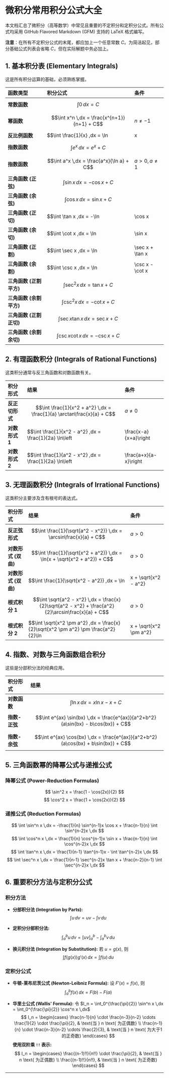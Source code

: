 # 微积分常用积分公式大全

本文档汇总了微积分（高等数学）中常见且重要的不定积分和定积分公式。所有公式均采用 GitHub Flavored Markdown (GFM) 支持的 LaTeX 格式编写。

**注意**：在所有不定积分公式的末尾，都应加上一个任意常数 $C$。为简洁起见，部分基础公式列表会省略 $C$，但在实际解题中务必加上。

## 1. 基本积分表 (Elementary Integrals)

这是所有积分运算的基础，必须熟练掌握。

| 函数类型 | 积分公式 | 条件 |
| :--- | :--- | :--- |
| **常数函数** | $$\int 0 \,dx = C$$ | |
| **幂函数** | $$\int x^n \,dx = \frac{x^{n+1}}{n+1} + C$$ | $n \neq -1$ |
| **反比例函数** | $$\int \frac{1}{x} \,dx = \ln|x| + C$$ | |
| **指数函数** | $$\int e^x \,dx = e^x + C$$ | |
| **指数函数** | $$\int a^x \,dx = \frac{a^x}{\ln a} + C$$ | $a > 0, a \neq 1$ |
| **三角函数 (正弦)** | $$\int \sin x \,dx = -\cos x + C$$ | |
| **三角函数 (余弦)** | $$\int \cos x \,dx = \sin x + C$$ | |
| **三角函数 (正切)** | $$\int \tan x \,dx = -\ln|\cos x| + C$$ | |
| **三角函数 (余切)** | $$\int \cot x \,dx = \ln|\sin x| + C$$ | |
| **三角函数 (正割)** | $$\int \sec x \,dx = \ln|\sec x + \tan x| + C$$ | |
| **三角函数 (余割)** | $$\int \csc x \,dx = \ln|\csc x - \cot x| + C$$ | |
| **三角函数 (正割平方)** | $$\int \sec^2 x \,dx = \tan x + C$$ | |
| **三角函数 (余割平方)** | $$\int \csc^2 x \,dx = -\cot x + C$$ | |
| **三角函数 (正割正切)** | $$\int \sec x \tan x \,dx = \sec x + C$$ | |
| **三角函数 (余割余切)** | $$\int \csc x \cot x \,dx = -\csc x + C$$ | |

## 2. 有理函数积分 (Integrals of Rational Functions)

这类积分通常与反三角函数和对数函数有关。

| 积分形式 | 结果 | 条件 |
| :--- | :--- | :--- |
| **反正切形式** | $$\int \frac{1}{x^2 + a^2} \,dx = \frac{1}{a} \arctan\frac{x}{a} + C$$ | $a \neq 0$ |
| **对数形式 1** | $$\int \frac{1}{x^2 - a^2} \,dx = \frac{1}{2a} \ln\left|\frac{x-a}{x+a}\right| + C$$ | $a \neq 0$ |
| **对数形式 2** | $$\int \frac{1}{a^2 - x^2} \,dx = \frac{1}{2a} \ln\left|\frac{a+x}{a-x}\right| + C$$ | $a \neq 0$ |

## 3. 无理函数积分 (Integrals of Irrational Functions)

这类积分主要涉及含有根号的表达式。

| 积分形式 | 结果 | 条件 |
| :--- | :--- | :--- |
| **反正弦形式** | $$\int \frac{1}{\sqrt{a^2 - x^2}} \,dx = \arcsin\frac{x}{a} + C$$ | $a > 0$ |
| **对数形式 (双曲)** | $$\int \frac{1}{\sqrt{x^2 + a^2}} \,dx = \ln(x + \sqrt{x^2 + a^2}) + C$$ | $a > 0$ |
| **对数形式 (双曲)** | $$\int \frac{1}{\sqrt{x^2 - a^2}} \,dx = \ln|x + \sqrt{x^2 - a^2}| + C$$ | $a > 0$ |
| **根式积分 1** | $$\int \sqrt{a^2 - x^2} \,dx = \frac{x}{2}\sqrt{a^2 - x^2} + \frac{a^2}{2}\arcsin\frac{x}{a} + C$$ | $a > 0$ |
| **根式积分 2** | $$\int \sqrt{x^2 \pm a^2} \,dx = \frac{x}{2}\sqrt{x^2 \pm a^2} \pm \frac{a^2}{2}\ln|x + \sqrt{x^2 \pm a^2}| + C$$ | |

## 4. 指数、对数与三角函数组合积分

这些是分部积分法的经典应用。

| 积分形式 | 结果 |
| :--- | :--- |
| **对数函数** | $$\int \ln x \,dx = x \ln x - x + C$$ |
| **指数-正弦** | $$\int e^{ax} \sin(bx) \,dx = \frac{e^{ax}}{a^2+b^2}(a\sin(bx) - b\cos(bx)) + C$$ |
| **指数-余弦** | $$\int e^{ax} \cos(bx) \,dx = \frac{e^{ax}}{a^2+b^2}(a\cos(bx) + b\sin(bx)) + C$$ |

## 5. 三角函数幂的降幂公式与递推公式

### 降幂公式 (Power-Reduction Formulas)

$$
\sin^2 x = \frac{1 - \cos(2x)}{2}
$$
$$
\cos^2 x = \frac{1 + \cos(2x)}{2}
$$

### 递推公式 (Reduction Formulas)

$$
\int \sin^n x \,dx = -\frac{1}{n} \sin^{n-1}x \cos x + \frac{n-1}{n} \int \sin^{n-2}x \,dx
$$
$$
\int \cos^n x \,dx = \frac{1}{n} \cos^{n-1}x \sin x + \frac{n-1}{n} \int \cos^{n-2}x \,dx
$$
$$
\int \tan^n x \,dx = \frac{1}{n-1} \tan^{n-1}x - \int \tan^{n-2}x \,dx
$$
$$
\int \sec^n x \,dx = \frac{1}{n-1} \sec^{n-2}x \tan x + \frac{n-2}{n-1} \int \sec^{n-2}x \,dx
$$

## 6. 重要积分方法与定积分公式

### 积分方法

- **分部积分法 (Integration by Parts):**
  $$
  \int u \,dv = uv - \int v \,du
  $$

- **定积分分部积分法:**
  $$
  \int_a^b u \,dv = [uv]_a^b - \int_a^b v \,du
  $$

- **换元积分法 (Integration by Substitution):**
  若 $u = g(x)$, 则
  $$
  \int f(g(x))g'(x) \,dx = \int f(u) \,du
  $$

### 定积分公式

- **牛顿-莱布尼茨公式 (Newton-Leibniz Formula):**
  设 $F'(x) = f(x)$, 则
  $$
  \int_a^b f(x) \,dx = F(b) - F(a)
  $$

- **华里士公式 (Wallis' Formula):**
  令 $I_n = \int_0^{\frac{\pi}{2}} \sin^n x \,dx = \int_0^{\frac{\pi}{2}} \cos^n x \,dx$
  $$
  I_n =
  \begin{cases}
  \frac{n-1}{n} \cdot \frac{n-3}{n-2} \cdots \frac{1}{2} \cdot \frac{\pi}{2}, & \text{当 } n \text{ 为正偶数} \\
  \frac{n-1}{n} \cdot \frac{n-3}{n-2} \cdots \frac{2}{3}, & \text{当 } n \text{ 为大于1的正奇数}
  \end{cases}
  $$
  **使用双阶乘 `!!` 表示:**
  $$
  I_n =
  \begin{cases}
  \frac{(n-1)!!}{n!!} \cdot \frac{\pi}{2}, & \text{当 } n \text{ 为正偶数} \\
  \frac{(n-1)!!}{n!!}, & \text{当 } n \text{ 为正奇数}
  \end{cases}
  $$

---
